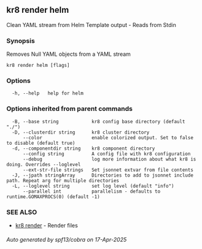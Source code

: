 ## kr8 render helm

Clean YAML stream from Helm Template output - Reads from Stdin

### Synopsis

Removes Null YAML objects from a YAML stream

```
kr8 render helm [flags]
```

### Options

```
  -h, --help   help for helm
```

### Options inherited from parent commands

```
  -B, --base string            kr8 config base directory (default "./")
  -D, --clusterdir string      kr8 cluster directory
      --color                  enable colorized output. Set to false to disable (default true)
  -d, --componentdir string    kr8 component directory
      --config string          A config file with kr8 configuration
      --debug                  log more information about what kr8 is doing. Overrides --loglevel
      --ext-str-file strings   Set jsonnet extvar from file contents
  -J, --jpath stringArray      Directories to add to jsonnet include path. Repeat arg for multiple directories
  -L, --loglevel string        set log level (default "info")
      --parallel int           parallelism - defaults to runtime.GOMAXPROCS(0) (default -1)
```

### SEE ALSO

* [kr8 render](kr8_render.md)	 - Render files

###### Auto generated by spf13/cobra on 17-Apr-2025
